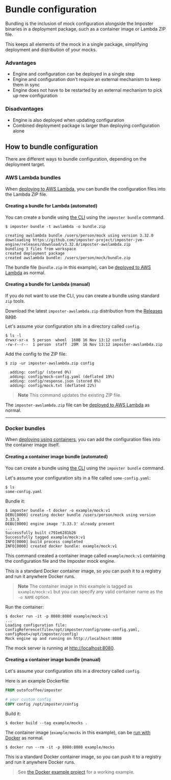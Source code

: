 # Bundle configuration

Bundling is the inclusion of mock configuration alongside the Imposter binaries in a deployment package, such as a container image or Lambda ZIP file.

This keeps all elements of the mock in a single package, simplifying deployment and distribution of your mocks.

### Advantages

- Engine and configuration can be deployed in a single step
- Engine and configuration don't require an external mechanism to keep them in sync
- Engine does not have to be restarted by an external mechanism to pick up new configuration

### Disadvantages

- Engine is also deployed when updating configuration
- Combined deployment package is larger than deploying configuration alone

## How to bundle configuration

There are different ways to bundle configuration, depending on the deployment target.

### AWS Lambda bundles

When [deploying to AWS Lambda](./run_imposter_aws_lambda.md), you can bundle the configuration files into the Lambda ZIP file.

#### Creating a bundle for Lambda (automated)

You can create a bundle using [the CLI](./run_imposter_cli.md) using the `imposter bundle` command.

```shell
$ imposter bundle -t awslambda -o bundle.zip

creating awslambda bundle /users/person/mock using version 3.32.0
downloading https://github.com/imposter-project/imposter-jvm-engine/releases/download/v3.32.0/imposter-awslambda.zip
bundling 3 files from workspace
created deployment package
created awslambda bundle: /users/person/mock/bundle.zip
```

The bundle file (`bundle.zip` in this example), can be [deployed to AWS Lambda](./run_imposter_aws_lambda.md) as normal.

#### Creating a bundle for Lambda (manual)

If you do not want to use the CLI, you can create a bundle using standard `zip` tools.

Download the latest `imposter-awslambda.zip` distribution from the [Releases page](https://github.com/imposter-project/imposter-jvm-engine/releases).

Let's assume your configuration sits in a directory called `config`.

```shell
$ ls -l
drwxr-xr-x  5 person  wheel  160B 16 Nov 13:12 config
-rw-r--r--  1 person  staff  20M  16 Nov 13:12 imposter-awslambda.zip
```

Add the config to the ZIP file:

```shell
$ zip -ur imposter-awslambda.zip config

  adding: config/ (stored 0%)
  adding: config/mock-config.yaml (deflated 19%)
  adding: config/response.json (stored 0%)
  adding: config/mock.txt (deflated 22%)
```

> **Note**
> This command updates the existing ZIP file.

The `imposter-awslambda.zip` file can be [deployed to AWS Lambda](./run_imposter_aws_lambda.md) as normal.

---

### Docker bundles

When [deploying using containers](./run_imposter_docker.md), you can add the configuration files into the container image itself.

#### Creating a container image bundle (automated)

You can create a bundle using [the CLI](./run_imposter_cli.md) using the `imposter bundle` command.

Let's assume your configuration sits in a file called `some-config.yaml`:

```shell
$ ls
some-config.yaml
```

Bundle it:

```shell
$ imposter bundle -t docker -o example/mock:v1
DEBU[0000] creating docker bundle /users/person/mock using version 3.33.3
DEBU[0000] engine image '3.33.3' already present
...
Successfully built c791e6281b26
Successfully tagged example/mock:v1
INFO[0000] build process completed
INFO[0000] created docker bundle: example/mock:v1
```

This command created a container image called `example/mock:v1` containing the configuration file and the Imposter mock engine.

This is a standard Docker container image, so you can push it to a registry and run it anywhere Docker runs.

> **Note**
> The container image in this example is tagged as `example/mock:v1` but you can specify any valid container name as the `-o NAME` option. 

Run the container:

```shell
$ docker run -it -p 8080:8080 example/mock:v1
...
Loading configuration file: ConfigReference(file=/opt/imposter/config/some-config.yaml, configRoot=/opt/imposter/config)
Mock engine up and running on http://localhost:8080
```

The mock server is running at [http://localhost:8080](http://localhost:8080).

#### Creating a container image bundle (manual)

Let's assume your configuration sits in a directory called `config`.

Here is an example Dockerfile:

```dockerfile
FROM outofcoffee/imposter

# your custom config
COPY config /opt/imposter/config
```

Build it:

```shell
$ docker build --tag example/mocks .
```

The container image (`example/mocks` in this example), can be [run with Docker](./run_imposter_docker.md) as normal.

```shell
$ docker run --rm -it -p 8080:8080 example/mocks
```

This is a standard Docker container image, so you can push it to a registry and run it anywhere Docker runs.

> See [the Docker example project](https://github.com/imposter-project/imposter-jvm-engine/tree/main/examples/docker) for a working example.

